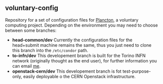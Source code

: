 ## voluntary-config

Repository for a set of configuration files for [Plancton](https://github.com/mconcas/plancton), a voluntary computing project.
Depending on the environment you may need to choose between some branches:
*  **head-common/dev** Currently the configuration files for the head+submit machine remains the same, thus you just need to clone this branch into the `/etc/condor` path.
*  **to-infn/dev** This developement branch is built for the Torino INFN network (originally thought as the end user), for further information you can email [me](mconcas@cern.ch).
*  **openstack-cern/dev** This developement branch is fot test-purpose-only, easily deployable o the CERN Openstack infrastructure.

